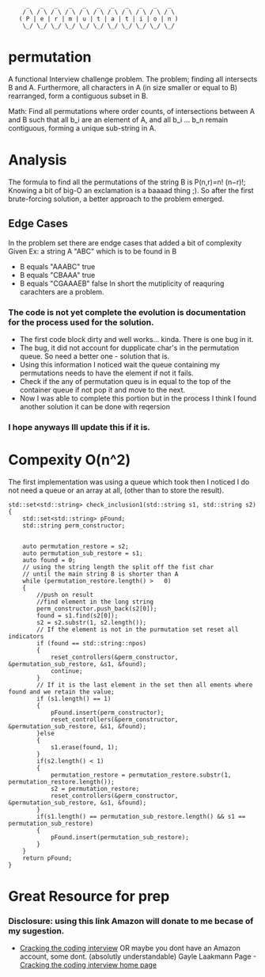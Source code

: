          _   _   _   _   _   _   _   _   _   _   _  
        / \ / \ / \ / \ / \ / \ / \ / \ / \ / \ / \ 
       ( P | e | r | m | u | t | a | t | i | o | n )
        \_/ \_/ \_/ \_/ \_/ \_/ \_/ \_/ \_/ \_/ \_/ 
# permutation
A functional Interview challenge problem. The problem; finding all intersects  B and A. Furthermore, all  characters in A (in size smaller or equal to B)  rearranged, form a contiguous subset in B. 

Math: Find all permutations where order counts, of intersections between A  and B such that all b_i are an element of A, and all b_i ... b_n remain contiguous, forming a unique sub-string in A.  

# Analysis 
The formula to find all the permutations of the string B is P(n,r)=n! (n−r)!; Knowing a bit of big-O an exclamation is a baaaad thing ;).
So after the first brute-forcing solution, a better approach to the problem emerged.

## Edge Cases 
In the problem set there are endge cases that added a bit of complexity 
Given Ex: a string A "ABC" which is to be found in B
- B equals "AAABC" true
- B equals "CBAAA" true
- B equals "CGAAAEB" false
In short the mutiplicity of reaquring carachters are a problem.
### The code is not yet complete the evolution is documentation for the process used for the solution.
- The first code block dirty and well works... kinda. There is one bug in it. 
- The bug, it did not account for dupplicate char's in the permutation queue. So need a better one - solution that is.
- Using this information I noticed wait the queue containing my permutations needs to have the element if not it fails.
- Check if the any of permutation queu is in equal to the top of the container queue if not pop it and move to the next.
- Now I was able to complete this portion but in the process I think I found another solution it can be done with reqersion
### I hope anyways Ill update this if it is.
# Compexity O(n^2)
The first implementation was using a queue which took then I noticed I do not need a queue or an array at all, (other than to store the result). 
```
std::set<std::string> check_inclusion1(std::string s1, std::string s2)
{
	std::set<std::string> pFound;
	std::string perm_constructor;


	auto permutation_restore = s2;
	auto permutation_sub_restore = s1;
	auto found = 0;
	// using the string length the split off the fist char
	// until the main string B is shorter than A
	while (permutation_restore.length() >   0)
	{
		//push on result
		//find element in the long string
		perm_constructor.push_back(s2[0]);
		found = s1.find(s2[0]);
		s2 = s2.substr(1, s2.length());
		// If the element is not in the purmutation set reset all indicators
		if (found == std::string::npos)
		{
			reset_controllers(&perm_constructor, &permutation_sub_restore, &s1, &found);
			continue;
		}
		// If it is the last element in the set then all ements where found and we retain the value;
		if (s1.length() == 1)
		{
			pFound.insert(perm_constructor);
			reset_controllers(&perm_constructor, &permutation_sub_restore, &s1, &found);
		}else
		{
			s1.erase(found, 1);
		}
		if(s2.length() < 1)
		{
			permutation_restore = permutation_restore.substr(1, permutation_restore.length());
			s2 = permutation_restore;
			reset_controllers(&perm_constructor, &permutation_sub_restore, &s1, &found);
		}
		if(s1.length() == permutation_sub_restore.length() && s1 == permutation_sub_restore)
		{
			pFound.insert(permutation_sub_restore);
		}
	}
	return pFound;
}
```

# Great Resource for prep
### Disclosure: using this link Amazon will donate to me becase of my sugestion.
- [Cracking the coding interview](https://amzn.to/2XMejh7/)
OR maybe you dont have an Amazon account, some dont. (absolutly understandable)
Gayle Laakmann Page
-[Cracking the coding interview home page](http://www.crackingthecodinginterview.com/)
